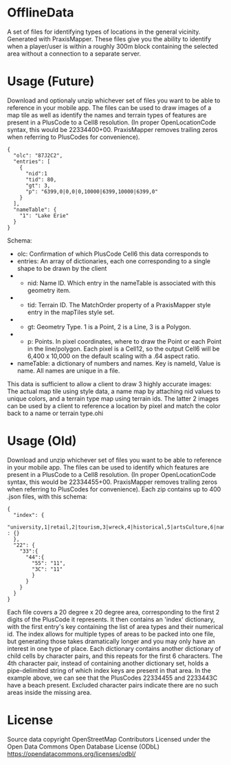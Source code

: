# OfflineData
A set of files for identifying types of locations in the general vicinity. Generated with PraxisMapper.
These files give you the ability to identify when a player/user is within a roughly 300m block containing the selected area without a connection to a separate server.

# Usage (Future)
Download and optionaly unzip whichever set of files you want to be able to reference in your mobile app.
The files can be used to draw images of a map tile as well as identify the names and terrain types of features are present in a PlusCode to a Cell8 resolution. (In proper OpenLocationCode syntax, this would be 22334400+00. PraxisMapper removes trailing zeros when referring to PlusCodes for convenience).
```
{
  "olc": "87J2C2",
  "entries": [
    {
      "nid":1
      "tid": 80,
      "gt": 3,
      "p": "6399,0|0,0|0,10000|6399,10000|6399,0"
    }
  ],
  "nameTable": {
    "1": "Lake Erie"
  }
}
```
Schema:
* olc: Confirmation of which PlusCode Cell6 this data corresponds to
* entries: An array of dictionaries, each one corresponding to a single shape to be drawn by the client
* * nid: Name ID. Which entry in the nameTable is associated with this geometry item.
* * tid: Terrain ID. The MatchOrder property of a PraxisMapper style entry in the mapTiles style set.
* * gt: Geometry Type. 1 is a Point, 2 is a Line, 3 is a Polygon.
* * p: Points. In pixel coordinates, where to draw the Point or each Point in the line/polygon. Each pixel is a Cell12, so the output Cell6 will be 6,400 x 10,000 on the default scaling with a .64 aspect ratio.
* nameTable: a dictionary of numbers and names. Key is nameId, Value is name. All names are unique in a file.

This data is sufficient to allow a client to draw 3 highly accurate images: The actual map tile using style data, a name map by attaching nid values to unique colors, and a terrain type map using terrain ids.
The latter 2 images can be used by a client to reference a location by pixel and match the color back to a name or terrain type.ohi


# Usage (Old)
Download and unzip whichever set of files you want to be able to reference in your mobile app.
The files can be used to identify which features are present in a PlusCode to a Cell8 resolution. (In proper OpenLocationCode syntax, this would be 22334455+00. PraxisMapper removes trailing zeros when referring to PlusCodes for convenience).
Each zip contains up to 400 .json files, with this schema:

```
{
  "index": {
    "university,1|retail,2|tourism,3|wreck,4|historical,5|artsCulture,6|namedBuilding,7|water,8|wetland,9|park,10|beach,11|natureReserve,12|cemetery,13|trail,14" : {}
  },
  "22": {
    "33":{
      "44":{
        "55": "11",
        "3C": "11"
        }
      }
    }
  }
}
```

Each file covers a 20 degree x 20 degree area, corresponding to the first 2 digits of the PlusCode it represents. It then contains an 'index' dictionary, with the first entry's key containing the list of area types and their numerical id.
The index allows for multiple types of areas to be packed into one file, but generating those takes dramatically longer and you may only have an interest in one type of place.
Each dictionary contains another dictionary of child cells by character pairs, and this repeats for the first 6 characters. The 4th character pair, instead of containing another dictionary set, holds a pipe-delimited string of which index keys are present in that area.
In the example above, we can see that the PlusCodes 22334455 and 2233443C have a beach present. Excluded character pairs indicate there are no such areas inside the missing area.

# License
Source data copyright OpenStreetMap Contributors
Licensed under the Open Data Commons Open Database License (ODbL)
https://opendatacommons.org/licenses/odbl/
